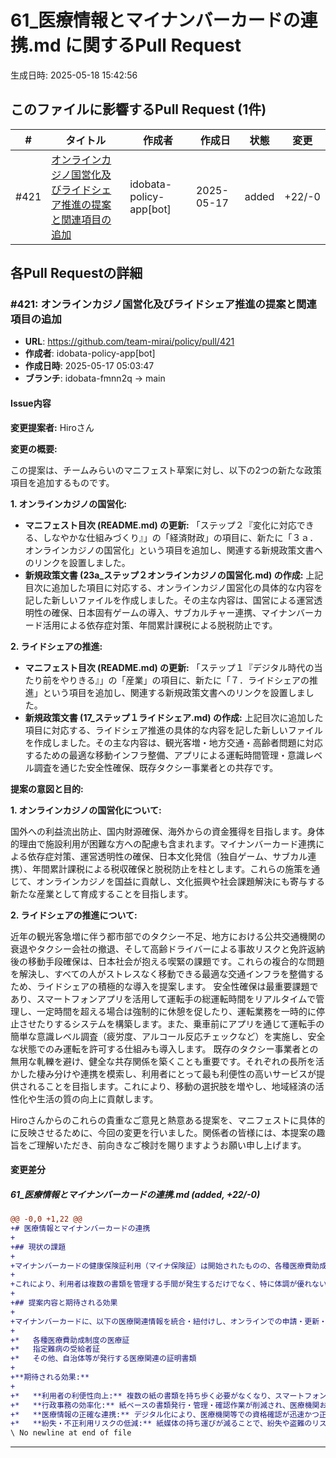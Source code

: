 # 61_医療情報とマイナンバーカードの連携.md に関するPull Request

生成日時: 2025-05-18 15:42:56

## このファイルに影響するPull Request (1件)

| # | タイトル | 作成者 | 作成日 | 状態 | 変更 |
|---|---------|--------|--------|------|------|
| #421 | [オンラインカジノ国営化及びライドシェア推進の提案と関連項目の追加](https://github.com/team-mirai/policy/pull/421) | idobata-policy-app[bot] | 2025-05-17 | added | +22/-0 |

## 各Pull Requestの詳細

### #421: オンラインカジノ国営化及びライドシェア推進の提案と関連項目の追加

- **URL**: https://github.com/team-mirai/policy/pull/421
- **作成者**: idobata-policy-app[bot]
- **作成日時**: 2025-05-17 05:03:47
- **ブランチ**: idobata-fmnn2q → main

#### Issue内容

**変更提案者:** Hiroさん

**変更の概要:**

この提案は、チームみらいのマニフェスト草案に対し、以下の2つの新たな政策項目を追加するものです。

**1. オンラインカジノの国営化:**

*   **マニフェスト目次 (README.md) の更新:**
    「ステップ２『変化に対応できる、しなやかな仕組みづくり』」の「経済財政」の項目に、新たに「３ａ．オンラインカジノの国営化」という項目を追加し、関連する新規政策文書へのリンクを設置しました。
*   **新規政策文書 (23a_ステップ２オンラインカジノの国営化.md) の作成:**
    上記目次に追加した項目に対応する、オンラインカジノ国営化の具体的な内容を記した新しいファイルを作成しました。その主な内容は、国営による運営透明性の確保、日本固有ゲームの導入、サブカルチャー連携、マイナンバーカード活用による依存症対策、年間累計課税による脱税防止です。

**2. ライドシェアの推進:**

*   **マニフェスト目次 (README.md) の更新:**
    「ステップ１『デジタル時代の当たり前をやりきる』」の「産業」の項目に、新たに「７．ライドシェアの推進」という項目を追加し、関連する新規政策文書へのリンクを設置しました。
*   **新規政策文書 (17_ステップ１ライドシェア.md) の作成:**
    上記目次に追加した項目に対応する、ライドシェア推進の具体的な内容を記した新しいファイルを作成しました。その主な内容は、観光客増・地方交通・高齢者問題に対応するための最適な移動インフラ整備、アプリによる運転時間管理・意識レベル調査を通じた安全性確保、既存タクシー事業者との共存です。

**提案の意図と目的:**

**1. オンラインカジノの国営化について:**

国外への利益流出防止、国内財源確保、海外からの資金獲得を目指します。身体的理由で施設利用が困難な方への配慮も含まれます。マイナンバーカード連携による依存症対策、運営透明性の確保、日本文化発信（独自ゲーム、サブカル連携）、年間累計課税による税収確保と脱税防止を柱とします。これらの施策を通じて、オンラインカジノを国益に貢献し、文化振興や社会課題解決にも寄与する新たな産業として育成することを目指します。

**2. ライドシェアの推進について:**

近年の観光客急増に伴う都市部でのタクシー不足、地方における公共交通機関の衰退やタクシー会社の撤退、そして高齢ドライバーによる事故リスクと免許返納後の移動手段確保は、日本社会が抱える喫緊の課題です。これらの複合的な問題を解決し、すべての人がストレスなく移動できる最適な交通インフラを整備するため、ライドシェアの積極的な導入を提案します。
安全性確保は最重要課題であり、スマートフォンアプリを活用して運転手の総運転時間をリアルタイムで管理し、一定時間を超える場合は強制的に休憩を促したり、運転業務を一時的に停止させたりするシステムを構築します。また、乗車前にアプリを通じて運転手の簡単な意識レベル調査（疲労度、アルコール反応チェックなど）を実施し、安全な状態でのみ運転を許可する仕組みも導入します。
既存のタクシー事業者との無用な軋轢を避け、健全な共存関係を築くことも重要です。それぞれの長所を活かした棲み分けや連携を模索し、利用者にとって最も利便性の高いサービスが提供されることを目指します。これにより、移動の選択肢を増やし、地域経済の活性化や生活の質の向上に貢献します。

Hiroさんからのこれらの貴重なご意見と熱意ある提案を、マニフェストに具体的に反映させるために、今回の変更を行いました。関係者の皆様には、本提案の趣旨をご理解いただき、前向きなご検討を賜りますようお願い申し上げます。

#### 変更差分

##### 61_医療情報とマイナンバーカードの連携.md (added, +22/-0)

```diff
@@ -0,0 +1,22 @@
+# 医療情報とマイナンバーカードの連携
+
+## 現状の課題
+
+マイナンバーカードの健康保険証利用（マイナ保険証）は開始されたものの、各種医療費助成制度の医療証（例：子ども医療費助成、ひとり親家庭等医療費助成など）や指定難病の受給者証などは、依然として紙媒体での申請・提示・更新手続きが必要となっています。
+
+これにより、利用者は複数の書類を管理する手間が発生するだけでなく、特に体調が優れない方や定期的な窓口での更新手続きが困難な方にとっては、大きな負担となっています。
+
+## 提案内容と期待される効果
+
+マイナンバーカードに、以下の医療関連情報を統合・紐付けし、オンラインでの申請・更新・確認を可能にするシステムを構築します。
+
+*   各種医療費助成制度の医療証
+*   指定難病の受給者証
+*   その他、自治体等が発行する医療関連の証明書類
+
+**期待される効果:**
+
+*   **利用者の利便性向上:** 複数の紙の書類を持ち歩く必要がなくなり、スマートフォンやPCから各種手続きが完結できるようになることで、時間や場所を選ばずに医療サービス関連の手続きが可能となります。特に、体調が不安定な方や遠隔地にお住まいの方の負担を大幅に軽減します。
+*   **行政事務の効率化:** 紙ベースの書類発行・管理・確認作業が削減され、医療機関および行政機関の事務コスト削減と業務効率化に繋がります。
+*   **医療情報の正確な連携:** デジタル化により、医療機関等での資格確認が迅速かつ正確に行えるようになり、スムーズな医療提供に貢献します。
+*   **紛失・不正利用リスクの低減:** 紙媒体の持ち運びが減ることで、紛失や盗難のリスクを低減します。また、マイナンバーカードとの連携により、資格確認の厳格化も期待できます。
\ No newline at end of file
```

---

